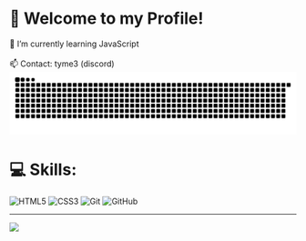 # 🚪 Welcome to my Profile!
🎈 I’m currently learning JavaScript<br><br>📫 Contact: tyme3 (discord)<br>
![](https://raw.githubusercontent.com/don-cryptus/don-cryptus/output/github-contribution-grid-snake-dark.svg#gh-dark-mode-only)

# 💻 Skills:
![HTML5](https://img.shields.io/badge/html5-%23E34F26.svg?style=for-the-badge&logo=html5&logoColor=white) ![CSS3](https://img.shields.io/badge/css3-%231572B6.svg?style=for-the-badge&logo=css3&logoColor=white) ![Git](https://img.shields.io/badge/git-%23F05033.svg?style=for-the-badge&logo=git&logoColor=white) ![GitHub](https://img.shields.io/badge/github-%23121011.svg?style=for-the-badge&logo=github&logoColor=white)

---
[![](https://visitcount.itsvg.in/api?id=Tymek&icon=0&color=0)](https://visitcount.itsvg.in)

 
